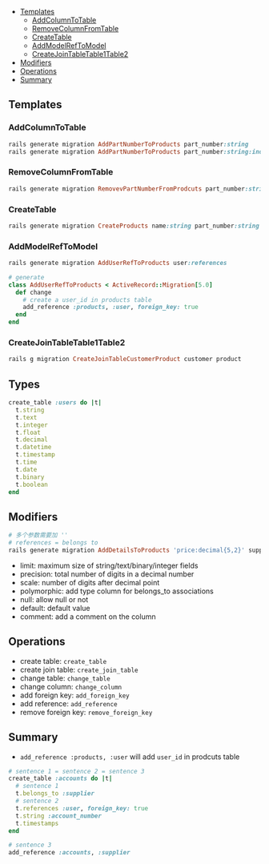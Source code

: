 - [Templates](#templates)
  - [AddColumnToTable](#addcolumntotable)
  - [RemoveColumnFromTable](#removecolumnfromtable)
  - [CreateTable](#createtable)
  - [AddModelRefToModel](#addmodelreftomodel)
  - [CreateJoinTableTable1Table2](#createjointabletable1table2)
- [Modifiers](#modifiers)
- [Operations](#operations)
- [Summary](#summary)

## Templates
### AddColumnToTable
```ruby
rails generate migration AddPartNumberToProducts part_number:string
rails generate migration AddPartNumberToProducts part_number:string:index
```
### RemoveColumnFromTable
```ruby
rails generate migration RemovevPartNumberFromProdcuts part_number:string price:decimal
```

### CreateTable
```ruby
rails generate migration CreateProducts name:string part_number:string
```


### AddModelRefToModel
```ruby
rails generate migration AddUserRefToProducts user:references

# generate
class AddUserRefToProducts < ActiveRecord::Migration[5.0]
  def change
    # create a user_id in products table
    add_reference :products, :user, foreign_key: true
  end
end
```

### CreateJoinTableTable1Table2
```ruby
rails g migration CreateJoinTableCustomerProduct customer product
```

## Types
```ruby
create_table :users do |t|
  t.string
  t.text
  t.integer
  t.float
  t.decimal
  t.datetime
  t.timestamp
  t.time
  t.date
  t.binary
  t.boolean
end
```



## Modifiers
```ruby
# 多个参数需要加 ''
# references = belongs to 
rails generate migration AddDetailsToProducts 'price:decimal{5,2}' supplier:references{polymorphic}
```
- limit: maximum size of string/text/binary/integer fields
- precision: total number of digits in a decimal number
- scale: number of digits after decimal point
- polymorphic: add type column for belongs_to associations
- null: allow null or not
- default: default value
- comment: add a comment on the column

## Operations
- create table: `create_table`
- create join table: `create_join_table`
- change table: `change_table`
- change column: `change_column`
- add foreign key: `add_foreign_key`
- add reference: `add_reference`
- remove foreign key: `remove_foreign_key`


## Summary
- `add_reference :products, :user` will add `user_id` in prodcuts table
```ruby
# sentence 1 = sentence 2 = sentence 3
create_table :accounts do |t|
  # sentence 1
  t.belongs_to :supplier
  # sentence 2
  t.references :user, foreign_key: true
  t.string :account_number
  t.timestamps
end

# sentence 3
add_reference :accounts, :supplier
```
